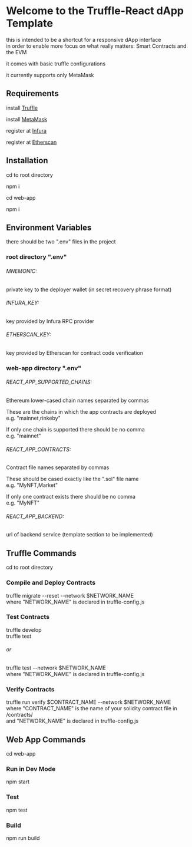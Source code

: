 # Welcome to the Truffle-React dApp Template

<p>this is intended to be a shortcut for a responsive dApp interface<br>
in order to enable more focus on what really matters: Smart Contracts and the EVM</p>

<p>it comes with basic truffle configurations</p>

<p>it currently supports only MetaMask</p>

## Requirements

<p>install <a href="https://trufflesuite.com/">Truffle</a></p>

<p>install <a href="https://metamask.io/">MetaMask</a></p>

<p>register at <a href="https://infura.io/">Infura</a></p>

<p>register at <a href="https://etherscan.io/">Etherscan</a></p>

## Installation

<p>cd to root directory</p>
<p>npm i</p>
<p>cd web-app</p>
<p>npm i</p>

## Environment Variables

<p>there should be two ".env" files in the project</p>

### root directory ".env"

###### MNEMONIC:

<p>private key to the deployer wallet (in secret recovery phrase format)</p>

###### INFURA_KEY:

<p>key provided by Infura RPC provider</p>

###### ETHERSCAN_KEY:

<p>key provided by Etherscan for contract code verification</p>

### web-app directory ".env"

###### REACT_APP_SUPPORTED_CHAINS:

<p>Ethereum lower-cased chain names separated by commas</p>
<p>These are the chains in which the app contracts are deployed<br>
e.g. "mainnet,rinkeby"</p>
<p>If only one chain is supported there should be no comma<br>
e.g. "mainnet"</p>

###### REACT_APP_CONTRACTS:

<p>Contract file names separated by commas</p>
<p>These should be cased exactly like the ".sol" file name<br>
e.g. "MyNFT,Market"</p>
<p>If only one contract exists there should be no comma<br>
e.g. "MyNFT"</p>

###### REACT_APP_BACKEND:

<p>url of backend service (template section to be implemented)</p>

## Truffle Commands

<p>cd to root directory</p>

### Compile and Deploy Contracts

<p>truffle migrate --reset --network $NETWORK_NAME<br>
where "NETWORK_NAME" is declared in truffle-config.js</p>

### Test Contracts

<p>truffle develop<br>
truffle test</p>

###### or

<p>truffle test --network $NETWORK_NAME<br>
where "NETWORK_NAME" is declared in truffle-config.js</p>

### Verify Contracts

<p>truffle run verify $CONTRACT_NAME --network $NETWORK_NAME<br>
where "CONTRACT_NAME" is the name of your solidity contract file in /contracts/<br>
and "NETWORK_NAME" is declared in truffle-config.js</p>

## Web App Commands

<p>cd web-app</p>

### Run in Dev Mode

<p>npm start</p>

### Test

<p>npm test</p>

### Build

<p>npm run build</p>
